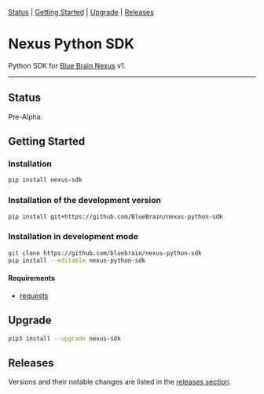 [Status](#status) |
[Getting Started](#getting-started) |
[Upgrade](#upgrade) |
[Releases](#releases)

# Nexus Python SDK

Python SDK for [Blue Brain Nexus](https://github.com/BlueBrain/nexus) v1.

---

## Status

Pre-Alpha.

## Getting Started

### Installation

```bash
pip install nexus-sdk
```

### Installation of the development version

```bash
pip install git+https://github.com/BlueBrain/nexus-python-sdk
```

### Installation in development mode

```bash
git clone https://github.com/bluebrain/nexus-python-sdk
pip install --editable nexus-python-sdk
```

#### Requirements

- [requests](http://docs.python-requests.org)

## Upgrade

```bash
pip3 install --upgrade nexus-sdk
```

## Releases

Versions and their notable changes are listed in the [releases section](
https://github.com/BlueBrain/nexus-python-sdk/releases/).
